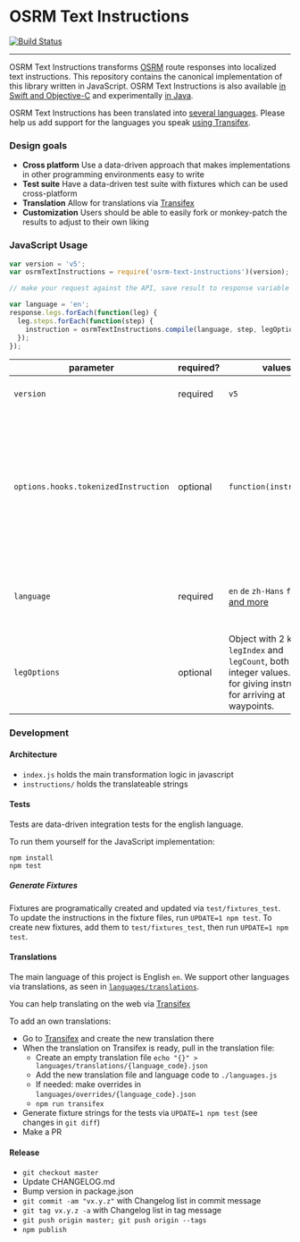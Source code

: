 # OSRM Text Instructions

[![Build Status](https://travis-ci.org/Project-OSRM/osrm-text-instructions.svg?branch=master)](https://travis-ci.org/Project-OSRM/osrm-text-instructions)

----

OSRM Text Instructions transforms [OSRM](http://www.project-osrm.org/) route responses into localized text instructions. This repository contains the canonical implementation of this library written in JavaScript. OSRM Text Instructions is also available [in Swift and Objective-C](https://github.com/Project-OSRM/osrm-text-instructions.swift/) and experimentally [in Java](https://github.com/mapbox/mapbox-java/tree/master/mapbox/libjava-services/src/main/java/com/mapbox/services/api/navigation/v5/osrm/).

OSRM Text Instructions has been translated into [several languages](https://github.com/Project-OSRM/osrm-text-instructions/tree/master/languages/translations/). Please help us add support for the languages you speak [using Transifex](https://www.transifex.com/project-osrm/osrm-text-instructions/).

### Design goals

- __Cross platform__ Use a data-driven approach that makes implementations in other programming environments easy to write
- __Test suite__ Have a data-driven test suite with fixtures which can be used cross-platform
- __Translation__ Allow for translations via [Transifex](https://www.transifex.com/project-osrm/osrm-text-instructions/)
- __Customization__ Users should be able to easily fork or monkey-patch the results to adjust to their own liking

### JavaScript Usage

```js
var version = 'v5';
var osrmTextInstructions = require('osrm-text-instructions')(version);

// make your request against the API, save result to response variable

var language = 'en';
response.legs.forEach(function(leg) {
  leg.steps.forEach(function(step) {
    instruction = osrmTextInstructions.compile(language, step, legOptions)
  });
});
```

parameter | required? | values | description
---|----|----|---
`version` | required | `v5` | Major OSRM version
`options.hooks.tokenizedInstruction` | optional | `function(instruction)` | A function to change the raw instruction string before tokens are replaced. Useful to inject custom markup for tokens
`language` | required | `en` `de` `zh-Hans` `fr` `nl` `ru` [and more](https://github.com/Project-OSRM/osrm-text-instructions/tree/master/languages/translations/) | Compiling instructions for the selected language code.
`legOptions` | optional | Object with 2 keys: `legIndex` and `legCount`, both having integer values. Used for giving instructions for arriving at waypoints.

### Development
#### Architecture

- `index.js` holds the main transformation logic in javascript
- `instructions/` holds the translateable strings

#### Tests

Tests are data-driven integration tests for the english language.

To run them yourself for the JavaScript implementation:

```
npm install
npm test
```

##### Generate Fixtures

Fixtures are programatically created and updated via `test/fixtures_test`. To update the instructions in the fixture files, run `UPDATE=1 npm test`. To create new fixtures, add them to `test/fixtures_test`, then run `UPDATE=1 npm test`.

#### Translations

The main language of this project is English `en`. We support other languages via translations, as seen in [`languages/translations`](https://github.com/Project-OSRM/osrm-text-instructions/tree/master/languages/translations/).

You can help translating on the web via [Transifex](https://www.transifex.com/project-osrm/osrm-text-instructions/)

To add an own translations:

- Go to [Transifex](https://www.transifex.com/project-osrm/osrm-text-instructions/) and create the new translation there
- When the translation on Transifex is ready, pull in the translation file:
  - Create an empty translation file `echo "{}" > languages/translations/{language_code}.json`
  - Add the new translation file and language code to `./languages.js`
  - If needed: make overrides in `languages/overrides/{language_code}.json`
  - `npm run transifex`
- Generate fixture strings for the tests via `UPDATE=1 npm test` (see changes in `git diff`)
- Make a PR

#### Release

- `git checkout master`
- Update CHANGELOG.md
- Bump version in package.json
- `git commit -am "vx.y.z"` with Changelog list in commit message
- `git tag vx.y.z -a` with Changelog list in tag message
- `git push origin master; git push origin --tags`
- `npm publish`
